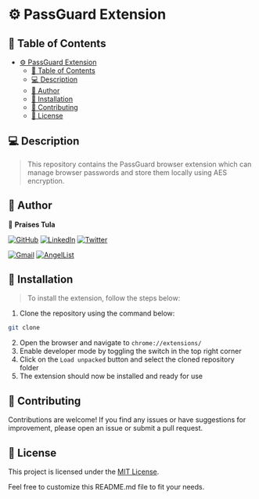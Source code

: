 # ⚙️ PassGuard Extension


## 📗 Table of Contents
- [⚙️ PassGuard Extension](#️-passguard-extension)
  - [📗 Table of Contents](#-table-of-contents)
  - [💻 Description ](#-description-)
  - [👥 Author ](#-author-)
  - [🔧 Installation ](#-installation-)
  - [🤝 Contributing ](#-contributing-)
  - [📝 License ](#-license-)

## 💻 Description <a name="description"></a>
> This repository contains the PassGuard browser extension which can manage browser passwords and store them locally using AES encryption.

## 👥 Author <a name="author"></a>

👤 **Praises Tula**

[![GitHub](https://img.shields.io/badge/github-%23121011.svg?style=for-the-badge&logo=github&logoColor=white)](https://github.com/PraisesPJMT/)
[![LinkedIn](https://img.shields.io/badge/linkedin-%230077B5.svg?style=for-the-badge&logo=linkedin&logoColor=white)](https://www.linkedin.com/in/praises-tula/)
[![Twitter](https://img.shields.io/badge/Twitter-%231DA1F2.svg?style=for-the-badge&logo=Twitter&logoColor=white)](https://twitter.com/PraisesPJMT/)

[![Gmail](https://img.shields.io/badge/Gmail-D14836?style=for-the-badge&logo=gmail&logoColor=white)](mailto:praisesmusa@gmail.com)
[![AngelList](https://img.shields.io/badge/AngelList-%23D4D4D4.svg?style=for-the-badge&logo=AngelList&logoColor=black)](https://angel.co/u/praises-tula/)



## 🔧 Installation <a name="installation"></a>
> To install the extension, follow the steps below:

1. Clone the repository using the command below:
```bash
git clone
```
2. Open the browser and navigate to `chrome://extensions/`
3. Enable developer mode by toggling the switch in the top right corner
4. Click on the `Load unpacked` button and select the cloned repository folder
5. The extension should now be installed and ready for use


## 🤝 Contributing <a name="contributing"></a>
Contributions are welcome! If you find any issues or have suggestions for improvement, please open an issue or submit a pull request.

## 📝 License <a name="license"></a>
This project is licensed under the [MIT License](./LICENSE).

Feel free to customize this README.md file to fit your needs.
